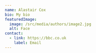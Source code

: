 ```yaml
---
name: Alastair Cox
bio: My bio
featuredImage:
  image: /src/media/authors/image2.jpg
  alt: Face
contact:
  - link: https://bbc.co.uk
    label: Email
---
```

